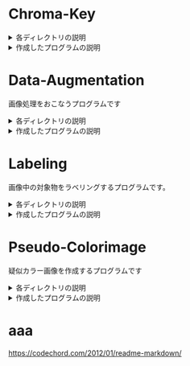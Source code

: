 # Chroma-Key

<details>
 <summary>各ディレクトリの説明</summary>

build：全プログラムの実行型を格納するディレクトリ

image：処理対象の画像を格納するディレクトリ

result：実験結果を格納するディレクトリ

src：プログラムを格納するディレクトリ
</details>

<details>
 <summary>作成したプログラムの説明</summary>
【Chroma-Key.cpp】

入力：rila.bmp  galaxy.jpg

出力：「rila.bmp」と「galaxy.jpg」をクロマキー合成した画像

内容：クロマキー合成をおこなうプログラム


【compile.sh】

ターミナル上で「bash src/compile.sh」と打つと「Chroma-Key.cpp」が実行される。
</details>

# Data-Augmentation
画像処理をおこなうプログラムです

<details>
 <summary>各ディレクトリの説明</summary>
※「Chroma-Key」を参照
</details>

<details>
 <summary>作成したプログラムの説明</summary>
【Blur.cpp】

入力：img000.bmp

出力：「img000.bmp」をぼやかした画像

内容：入力した画像に平均化フィルタをかけるプログラム

【Gain.cpp】

入力：img000.bmp

出力：「img000.bmp」をぼやかした画像

内容：入力した画像に平均化フィルタをかけるプログラム

【Offset.cpp】

入力：img000.bmp

出力：「img000.bmp」のオフセットを変化させた画像

内容：入力した画像のオフセットを変更した画像を出力するプログラム

【RandNoize.cpp】

入力：img000.bmp

出力：「img000.bmp」にガウシアンノイズを付与した画像

内容：入力した画像にガウシアンノイズを付与するプログラム

【Rotate.cpp】

入力：img000.bmp

出力：「img000.bmp」を回転させた画像

内容：入力した画像を回転させた画像を出力するプログラム

【__DA.sh】

上記のプログラムの実行方法をまとめたbashファイル

【__compile.sh】

ターミナル上で「bash src/__compile.sh <コマンドライン引数>」を実行することで
上記のいずれかのプログラムを実行できる。
</details>

# Labeling
画像中の対象物をラベリングするプログラムです。
<details>
 <summary>各ディレクトリの説明</summary>
 ※「Chroma-Key」を参照
</details>
  
<details> 
 <summary>作成したプログラムの説明</summary>
 
【labeling.cpp】

入力：spiral-003.bmp

出力：「img000.bmp」をラベリングした画像

内容：入力した画像のラベリングをおこなうプログラムです。
 
【compile.sh】
 
 ターミナル上で「bash src/compile.sh」と打つと「labeling.cpp」が実行される。
</details>


# Pseudo-Colorimage
疑似カラー画像を作成するプログラムです

<details>
 <summary>各ディレクトリの説明</summary>
※「Chroma-Key」を参照
</details>

<details>
 <summary>作成したプログラムの説明</summary>
 
 【pcolor.cpp】

入力：Lenna256x256.bmp

出力：「Lenna256x256.bmp」を擬似カラー化した画像

内容：入力した画像を擬似カラー化するプログラムです。
 
【compile.sh】
 
 ターミナル上で「bash src/compile.sh」と打つと「pcolor.cpp」が実行される。
</details>
 
 # aaa
 <https://codechord.com/2012/01/readme-markdown/>
